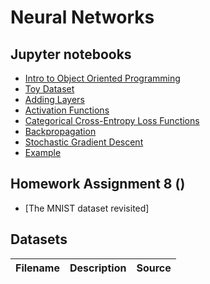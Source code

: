 # Neural Networks

## Jupyter notebooks
- [Intro to Object Oriented Programming](https://nbviewer.jupyter.org/github/um-perez-alvaro/Data-Science-Theory/blob/master/Jupyter%20Notebooks/Neural%20Nets/notebooks/Intro%20to%20Object%20Oriented%20Programming.ipynb)
- [Toy Dataset](https://nbviewer.jupyter.org/github/um-perez-alvaro/Data-Science-Theory/blob/master/Jupyter%20Notebooks/Neural%20Nets/notebooks/The%20Toy%20Dataset.ipynb)
- [Adding Layers](https://nbviewer.jupyter.org/github/um-perez-alvaro/Data-Science-Theory/blob/master/Jupyter%20Notebooks/Neural%20Nets/notebooks/Adding%20Layers.ipynb)
- [Activation Functions](https://nbviewer.jupyter.org/github/um-perez-alvaro/Data-Science-Theory/blob/master/Jupyter%20Notebooks/Neural%20Nets/notebooks/Activation%20Functions.ipynb)
- [Categorical Cross-Entropy Loss Functions](https://nbviewer.jupyter.org/github/um-perez-alvaro/Data-Science-Theory/blob/master/Jupyter%20Notebooks/Neural%20Nets/notebooks/Categorical%20Cross-Entropy%20Loss%20Function.ipynb)
- [Backpropagation](https://nbviewer.jupyter.org/github/um-perez-alvaro/Data-Science-Theory/blob/master/Jupyter%20Notebooks/Neural%20Nets/notebooks/Backpropagation.ipynb)
- [Stochastic Gradient Descent](https://nbviewer.jupyter.org/github/um-perez-alvaro/Data-Science-Theory/blob/master/Jupyter%20Notebooks/Neural%20Nets/notebooks/Stochastic%20Gradient%20Descent.ipynb)
- [Example](https://nbviewer.jupyter.org/github/um-perez-alvaro/Data-Science-Theory/blob/master/Jupyter%20Notebooks/Neural%20Nets/notebooks/Three%20Spirals%20Dataset.ipynb)

## Homework Assignment 8 ()

- [The MNIST dataset revisited]


## Datasets
Filename | Description |  Source
--- | --- |  --- 
